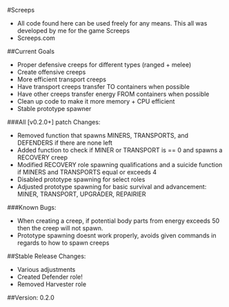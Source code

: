#Screeps
- All code found here can be used freely for any means. This all was developed by me for the game Screeps
- Screeps.com

##Current Goals 
- Proper defensive creeps for different types (ranged + melee)
- Create offensive creeps
- More efficient transport creeps
- Have transport creeps transfer TO containers when possible
- Have other creeps transfer energy FROM containers when possible
- Clean up code to make it more memory + CPU efficient
- Stable prototype spawner

###All [v0.2.0+] patch Changes:
- Removed function that spawns MINERS, TRANSPORTS, and DEFENDERS if there are none left
- Added function to check if MINER or TRANSPORT is == 0 and spawns a RECOVERY creep
- Modified RECOVERY role spawning qualifications and a suicide function if MINERS and TRANSPORTS equal or exceeds 4
- Disabled prototype spawning for select roles
- Adjusted prototype spawning for basic survival and advancement: MINER, TRANSPORT, UPGRADER, REPAIRIER

###Known Bugs:
- When creating a creep, if potential body parts from energy exceeds 50 then the creep will not spawn.
- Prototype spawning doesnt work properly, avoids given commands in regards to how to spawn creeps



##Stable Release Changes:
- Various adjustments
- Created Defender role!
- Removed Harvester role

##Version: 0.2.0
- main.js
- prototype.spawn.js
- role.builder.js
- role.miner.js
- role.repairer.js
- role.transport.js
- role.upgrader.js
- role.wallRepairer.js
